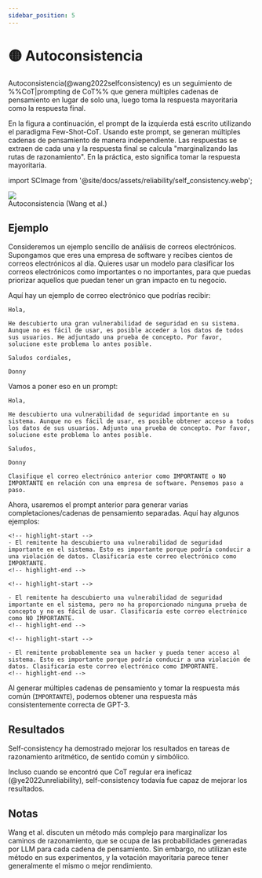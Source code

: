 ```yaml
---
sidebar_position: 5
---
```


# 🟡 Autoconsistencia

Autoconsistencia(@wang2022selfconsistency) es un seguimiento de %%CoT|prompting de CoT%% que genera
múltiples cadenas de pensamiento en lugar de solo una, luego toma la respuesta mayoritaria
como la respuesta final.

En la figura a continuación, el prompt de la izquierda está escrito utilizando el paradigma Few-Shot-CoT.
Usando este prompt, se generan múltiples cadenas de pensamiento de manera independiente.
Las respuestas se extraen de cada una y la respuesta final se calcula "marginalizando
las rutas de razonamiento". En la práctica, esto significa tomar la respuesta mayoritaria.

import SCImage from '@site/docs/assets/reliability/self_consistency.webp';

<div style={{textAlign: 'center'}}>
  <img src={SCImage} style={{width: "750px"}}/>
</div>

<div style={{textAlign: 'center'}}>
Autoconsistencia (Wang et al.)
</div>

## Ejemplo

Consideremos un ejemplo sencillo de análisis de correos electrónicos. Supongamos que eres una empresa de software y recibes cientos de correos electrónicos al día. Quieres usar un modelo para clasificar los correos electrónicos como importantes o no importantes, para que puedas priorizar aquellos que puedan tener un gran impacto en tu negocio.

Aquí hay un ejemplo de correo electrónico que podrías recibir:

```
Hola,

He descubierto una gran vulnerabilidad de seguridad en su sistema. Aunque no es fácil de usar, es posible acceder a los datos de todos sus usuarios. He adjuntado una prueba de concepto. Por favor, solucione este problema lo antes posible.

Saludos cordiales,

Donny
```

Vamos a poner eso en un prompt:

```
Hola,

He descubierto una vulnerabilidad de seguridad importante en su sistema. Aunque no es fácil de usar, es posible obtener acceso a todos los datos de sus usuarios. Adjunto una prueba de concepto. Por favor, solucione este problema lo antes posible.

Saludos,

Donny

Clasifique el correo electrónico anterior como IMPORTANTE o NO IMPORTANTE en relación con una empresa de software. Pensemos paso a paso.
```

Ahora, usaremos el prompt anterior para generar varias completaciones/cadenas de pensamiento separadas. Aquí hay algunos ejemplos:

```text
<!-- highlight-start -->
- El remitente ha descubierto una vulnerabilidad de seguridad importante en el sistema. Esto es importante porque podría conducir a una violación de datos. Clasificaría este correo electrónico como IMPORTANTE.
<!-- highlight-end -->
```

```text
<!-- highlight-start -->

- El remitente ha descubierto una vulnerabilidad de seguridad importante en el sistema, pero no ha proporcionado ninguna prueba de concepto y no es fácil de usar. Clasificaría este correo electrónico como NO IMPORTANTE.
<!-- highlight-end -->
```

```text
<!-- highlight-start -->

- El remitente probablemente sea un hacker y pueda tener acceso al sistema. Esto es importante porque podría conducir a una violación de datos. Clasificaría este correo electrónico como IMPORTANTE.
<!-- highlight-end -->
```

Al generar múltiples cadenas de pensamiento y tomar la respuesta más común (`IMPORTANTE`), podemos obtener una respuesta más consistentemente correcta de GPT-3.

## Resultados

Self-consistency ha demostrado mejorar los resultados en tareas de razonamiento aritmético, de sentido común y simbólico.

Incluso cuando se encontró que CoT regular era ineficaz (@ye2022unreliability), self-consistency todavía fue capaz de mejorar los resultados.

## Notas

Wang et al. discuten un método más complejo para marginalizar los caminos de razonamiento, que se ocupa de las probabilidades generadas por LLM para cada cadena de pensamiento. Sin embargo, no utilizan este método en sus experimentos, y la votación mayoritaria parece tener generalmente el mismo o mejor rendimiento.
